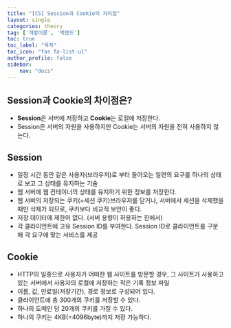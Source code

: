 ```yaml
---
title: "[CS] Session과 Cookie의 차이점"
layout: single
categories: theory
tag: ['개발이론', '백엔드']
toc: true
toc_label: "목차"
toc_icon: "fas fa-list-ul"
author_profile: false
sidebar:
    nav: "docs"
---
```


## Session과 Cookie의 차이점은?

- **Session**은 서버에 저장하고 **Cookie**는 로컬에 저장한다.
- Session은 서버의 자원을 사용하지만 Cookie는 서버의 자원을 전혀 사용하지 않는다.

## Session

- 일정 시간 동안 같은 사용자(브라우저)로 부터 들어오는 일련의 요구를 하나의 상태로 보고 그 상태를 유지하는 기술
- 웹 서버에 웹 컨테이너의 상태를 유지하기 위한 정보를 저장한다.
- 웹 서버의 저장되는 쿠키(=세션 쿠키)브라우저를 닫거나, 서버에서 세션을 삭제했을 때만 삭제가 되므로, 쿠키보다 비교적 보안이 좋다.
- 저장 데이터에 제한이 없다. (서버 용량이 허용하는 한에서)
- 각 클라이언트에 고유 Session ID를 부여한다. Session ID로 클라이언트를 구분해 각 요구에 맞는 서비스를 제공

## Cookie

- HTTP의 일종으로 사용자가 어떠한 웹 사이트를 방문할 경우, 그 사이트가 사용하고 있는 서버에서 사용자의 로컬에 저장하는
  작은 기록 정보 파일
- 이름, 값, 만료일(저장기간), 경로 정보로 구성되어 있다.
- 클라이언트에 총 300개의 쿠키를 저장할 수 있다.
- 하나의 도메인 당 20개의 쿠키를 가질 수 있다.
- 하나의 쿠키는 4KB(=4096byte)까지 저장 가능하다.

